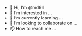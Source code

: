 - 👋 Hi, I’m @md9rl
- 👀 I’m interested in ...
- 🌱 I’m currently learning ...
- 💞️ I’m looking to collaborate on ...
- 📫 How to reach me ...

<!---
md9rl/md9rl is a ✨ special ✨ repository because its `README.md` (this file) appears on your GitHub profile.
You can click the Preview link to take a look at your changes.
--->
